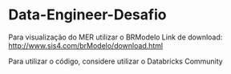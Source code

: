 # Data-Engineer-Desafio

Para visualização do MER utilizar o BRModelo
Link de download: http://www.sis4.com/brModelo/download.html

Para utilizar o código, considere utilizar o Databricks Community

